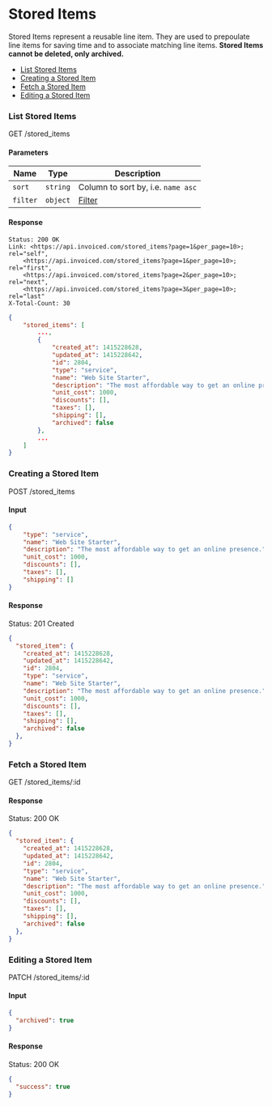 Stored Items
====

Stored Items represent a reusable line item. They are used to prepoulate line items for saving time and to associate matching line items. **Stored Items cannot be deleted, only archived.**

* [List Stored Items](#list-stored-items)
* [Creating a Stored Item](#creating-a-stored-item)
* [Fetch a Stored Item](#fetch-a-stored-item)
* [Editing a Stored Item](#editing-a-stored-item)

### List Stored Items

  GET /stored_items

#### Parameters

Name | Type | Description
-----|------|-------------
`sort`|`string`|Column to sort by, i.e. `name asc`
`filter`|`object`|[Filter](../README.md#filter)

#### Response

```
Status: 200 OK
Link: <https://api.invoiced.com/stored_items?page=1&per_page=10>; rel="self",
    <https://api.invoiced.com/stored_items?page=1&per_page=10>; rel="first",
    <https://api.invoiced.com/stored_items?page=2&per_page=10>; rel="next",
    <https://api.invoiced.com/stored_items?page=3&per_page=10>; rel="last"
X-Total-Count: 30
```

```json
{
    "stored_items": [
        ...,
        {
            "created_at": 1415228628,
            "updated_at": 1415228642,
            "id": 2804,
            "type": "service",
            "name": "Web Site Starter",
            "description": "The most affordable way to get an online presence.",
            "unit_cost": 1000,
            "discounts": [],
            "taxes": [],
            "shipping": [],
            "archived": false
        },
        ...
    ]
}
```

### Creating a Stored Item

  POST /stored_items

#### Input

```json
{
    "type": "service",
    "name": "Web Site Starter",
    "description": "The most affordable way to get an online presence.",
    "unit_cost": 1000,
    "discounts": [],
    "taxes": [],
    "shipping": []
}
```

#### Response

  Status: 201 Created

```json
{
  "stored_item": {
    "created_at": 1415228628,
    "updated_at": 1415228642,
    "id": 2804,
    "type": "service",
    "name": "Web Site Starter",
    "description": "The most affordable way to get an online presence.",
    "unit_cost": 1000,
    "discounts": [],
    "taxes": [],
    "shipping": [],
    "archived": false
  },
}
```

### Fetch a Stored Item

  GET /stored_items/:id

#### Response

  Status: 200 OK

```json
{
  "stored_item": {
    "created_at": 1415228628,
    "updated_at": 1415228642,
    "id": 2804,
    "type": "service",
    "name": "Web Site Starter",
    "description": "The most affordable way to get an online presence.",
    "unit_cost": 1000,
    "discounts": [],
    "taxes": [],
    "shipping": [],
    "archived": false
  },
}
```

### Editing a Stored Item

  PATCH /stored_items/:id

#### Input

```json
{
  "archived": true
}
```

#### Response

  Status: 200 OK

```json
{
  "success": true
}
```